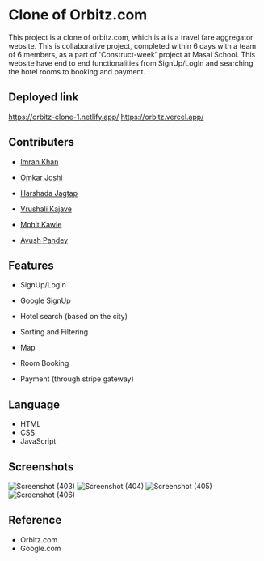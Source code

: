 
# Clone of Orbitz.com

This project is a clone of orbitz.com, which is a is a travel fare aggregator website. This is collaborative project, completed within 6 days with a team of 6 members, as a part of 'Construct-week' project at Masai School. This website have end to end functionalities from SignUp/LogIn and searching the hotel rooms to booking and payment.


## Deployed link

https://orbitz-clone-1.netlify.app/
https://orbitz.vercel.app/

## Contributers


* <a href="https://github.com/imran120198">Imran Khan</a>

* <a href="https://github.com/omjoshi29">Omkar Joshi</a>

* <a href="https://github.com/harshadajagtap25">Harshada Jagtap</a>

* <a href="https://github.com/vrushalikajave">Vrushali Kajave</a>

* <a href="https://github.com/MohitKawle">Mohit Kawle</a>

* <a href="https://github.com/ayushpandey1402">Ayush Pandey</a>


## Features

* SignUp/LogIn

* Google SignUp

* Hotel search (based on the city)

* Sorting and Filtering

* Map

* Room Booking

* Payment (through stripe gateway)

## Language

* HTML
* CSS
* JavaScript

## Screenshots

![Screenshot (403)](https://user-images.githubusercontent.com/99397606/155881916-0d3bdd79-d313-4791-8035-ad37e00f0605.png)
![Screenshot (404)](https://user-images.githubusercontent.com/99397606/155881973-f5a33c86-d364-4e2c-8aea-d4816da1e9a0.png)
![Screenshot (405)](https://user-images.githubusercontent.com/99397606/155881929-17733164-61d2-456b-a485-5a778ccd31c0.png)
![Screenshot (406)](https://user-images.githubusercontent.com/99397606/155881934-97c564f3-9537-42c3-91c3-7138d2bf548d.png)


## Reference

* Orbitz.com
* Google.com

